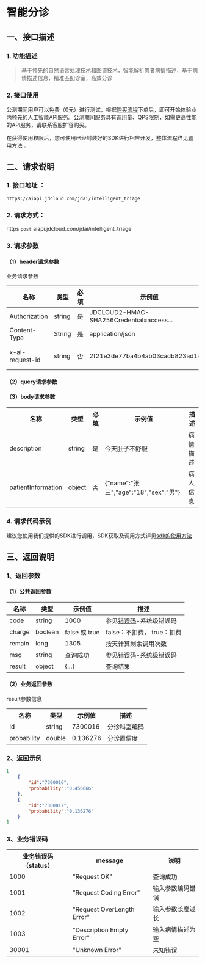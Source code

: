 # 智能分诊

## 一、接口描述

### 1. 功能描述
> 基于领先的自然语言处理技术和图谱技术，智能解析患者病情描述，基于病情描述信息，精准匹配诊室，高效分诊

### 2. 接口使用

公测期间用户可以免费（0元）进行测试，根据[购买流程](../Pricing/Purchase-Process.md)下单后，即可开始体验业内领先的人工智能API服务。公测期间服务具有调用量、QPS限制，如需更高性能的API服务，请联系客服扩容购买。

在获得使用权限后，您可使用已经封装好的SDK进行相应开发，整体流程详见[调用方法](../Operation-Guide/call-methods.md)  。

## 二、请求说明

### 1. 接口地址 ：

```
https://aiapi.jdcloud.com/jdai/intelligent_triage
```

### 2. 请求方式：

https `post` aiapi.jdcloud.com/jdai/intelligent_triage

### 3. 请求参数

#### （1）header请求参数
业务请求参数

名称 | 类型 | 必填 | 示例值 | 描述
------|------|-----|-----|-----
Authorization | string | 是 | JDCLOUD2-HMAC-SHA256Credential=access... | 签名
Content-Type | String | 是 | application/json | 标准编码格式
x-ai-request-id | string | 否 | 2f21e3de77ba4b4ab03cadb823ad145c | 格式：UUID.randomUUID().toStri ng().replace("-","")

#### （2）query请求参数

#### （3）body请求参数

<table>
   <tr>
      <th>名称</th>
      <th>类型</th>
      <th>必填</th>
      <th>示例值</th>
      <th>描述</th>
   </tr>
   <tr>
      <td>description</td>
      <td>string</td>
      <td>是</td>
      <td>今天肚子不舒服</td>
      <td>病情描述</td>
   </tr>
  <tr>
     <td>patientInformation</td>
     <td>object</td>
     <td>否</td>
     <td>{"name":"张三","age":"18","sex":"男"}</td>
     <td>病人信息</td>
  </tr>
</table>

### 4. 请求代码示例
建议您使用我们提供的SDK进行调用，SDK获取及调用方式详见[sdk的使用方法](../Operation-Guide/Use-Sdk.md)


## 三、返回说明
### 1、返回参数

#### （1）公共返回参数

名称 | 类型 | 示例值 | 描述
------|------|-----|-----
code | string | 1000 | 参见[错误码](Error-Code.md)-系统级错误码
charge | boolean | false 或 true | false：不扣费， true：扣费
remain | long | 1305 | 按天计算剩余调用次数
msg | string | 查询成功 | 参见[错误码](Error-Code.md)-系统级错误码
result | object | {...} | 查询结果


#### （2）业务返回参数
result参数信息

<table>
   <tr>
      <th>名称</th>
      <th>类型</th>
      <th>示例值</th>
      <th>描述</th>
   </tr>
   <tr>
      <td>id</td>
      <td>string</td>
      <td>7300016</td>
      <td>分诊科室编码</td>
   </tr>
   <tr>
      <td>probability</td>
      <td>double</td>
      <td>0.136276</td>
      <td>分诊置信度</td>
   </tr>
</table>

### 2、返回示例

```JSON
[
    {
        "id":"7300016",
        "probability":"0.456666"
    },
    {
        "id":"7300017",
        "probability":"0.136276"
    }
]
```

### 3、业务错误码
<table>
   <tr>
      <th>业务错误码（status）</th>
      <th>message </th>
      <th>说明 </th>
   </tr>
   <tr>
      <td>1000</td>
      <td>"Request OK"</td>
      <td>查询成功</td>
   </tr>
   <tr>
      <td>1001</td>
      <td>"Request Coding Error"</td>
      <td>输入参数编码错误</td>
   </tr>
   <tr>
      <td>1002</td>
      <td>"Request OverLength Error"</td>
      <td>输入参数长度过长</td>
   </tr>
   <tr>
      <td>1003</td>
      <td>"Description Empty Error"</td>
      <td>输入病情描述为空</td>
   </tr>
   <tr>
      <td>30001</td>
      <td>"Unknown Error"</td>
      <td>未知错误</td>
   </tr>
</table>